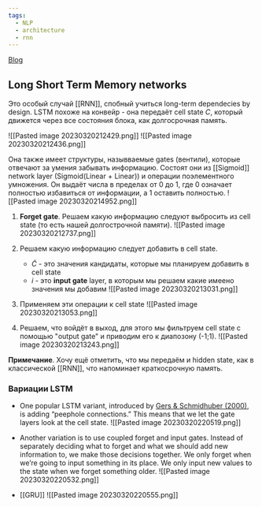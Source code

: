 ```yaml
---
tags:
  - NLP
  - architecture
  - rnn
---
```

[Blog](https://colah.github.io/posts/2015-08-Understanding-LSTMs/)
## Long Short Term Memory networks
Это особый случай [[RNN]], спобный учиться long-term dependecies by design.
LSTM похоже на конвейр - она передаёт cell state $C$, который движется через все состояния блока, как долгосрочная память.

![[Pasted image 20230320212429.png]]
![[Pasted image 20230320212436.png]]

Она также имеет структуры, назывваемые gates (вентили), которые отвечают за умения забывать информацию. Состоят они из [[Sigmoid]] network layer (Sigmoid(Linear + Linear)) и операции поэлементного умножения. Он выдаёт числа в пределах от 0 до 1, где 0 означает полностью избавиться от информации, а 1 оставить полностью. 
![[Pasted image 20230320214952.png]]

1. **Forget gate**. Решаем какую информацию следуют выбросить из cell state (то есть нашей долгострочной памяти).
![[Pasted image 20230320212737.png]]

2. Решаем какую информацию следует добавить в cell state.
	* $\tilde{C}$ - это значения кандидаты, которые мы планируем добавить в cell state
	* $i$ - это **input gate** layer, в которым мы решаем какие имеено значения мы добавим
![[Pasted image 20230320213031.png]]

3. Применяем эти операции к cell state
![[Pasted image 20230320213053.png]]

4. Решаем, что войдёт в выход, для этого мы фильтруем cell state с помощью "output gate" и приводим его к диапозону (-1;1).
![[Pasted image 20230320213243.png]]

**Примечание**. Хочу ещё отметить, что мы передаём и hidden state, как в классической [[RNN]], что напоминает краткосрочную память.

### Вариации LSTM
- One popular LSTM variant, introduced by [Gers & Schmidhuber (2000)](ftp://ftp.idsia.ch/pub/juergen/TimeCount-IJCNN2000.pdf), is adding “peephole connections.” This means that we let the gate layers look at the cell state.
![[Pasted image 20230320220519.png]]

- Another variation is to use coupled forget and input gates. Instead of separately deciding what to forget and what we should add new information to, we make those decisions together. We only forget when we’re going to input something in its place. We only input new values to the state when we forget something older.
![[Pasted image 20230320220532.png]]

- [[GRU]]
![[Pasted image 20230320220555.png]]
